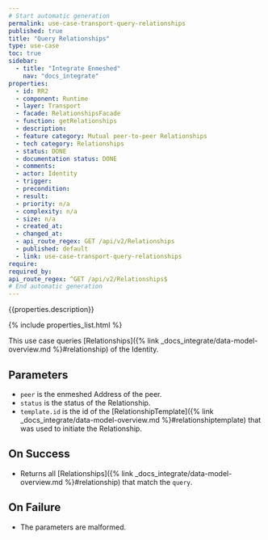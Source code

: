 ```yaml
---
# Start automatic generation
permalink: use-case-transport-query-relationships
published: true
title: "Query Relationships"
type: use-case
toc: true
sidebar:
  - title: "Integrate Enmeshed"
    nav: "docs_integrate"
properties:
  - id: RR2
  - component: Runtime
  - layer: Transport
  - facade: RelationshipsFacade
  - function: getRelationships
  - description:
  - feature category: Mutual peer-to-peer Relationships
  - tech category: Relationships
  - status: DONE
  - documentation status: DONE
  - comments:
  - actor: Identity
  - trigger:
  - precondition:
  - result:
  - priority: n/a
  - complexity: n/a
  - size: n/a
  - created_at:
  - changed_at:
  - api_route_regex: GET /api/v2/Relationships
  - published: default
  - link: use-case-transport-query-relationships
require:
required_by:
api_route_regex: ^GET /api/v2/Relationships$
# End automatic generation
---
```


{{properties.description}}

{% include properties_list.html %}

This use case queries [Relationships]({% link _docs_integrate/data-model-overview.md %}#relationship) of the Identity.

## Parameters

- `peer` is the enmeshed Address of the peer.
- `status` is the status of the Relationship.
- `template.id` is the id of the [RelationshipTemplate]({% link _docs_integrate/data-model-overview.md %}#relationshiptemplate) that was used to initiate the Relationship.

## On Success

- Returns all [Relationships]({% link _docs_integrate/data-model-overview.md %}#relationship) that match the `query`.

## On Failure

- The parameters are malformed.
